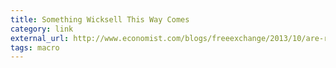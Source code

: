 ```yaml
---
title: Something Wicksell This Way Comes
category: link
external_url: http://www.economist.com/blogs/freeexchange/2013/10/are-real-rates-too-high-or-too-low
tags: macro
---
```

